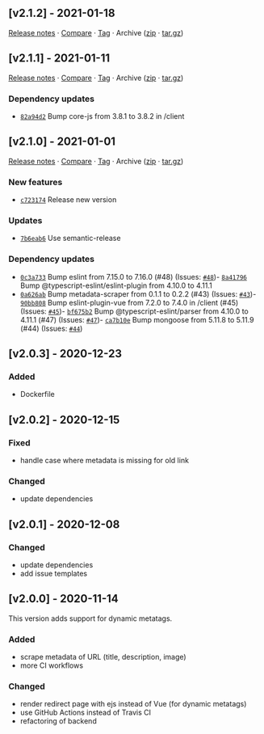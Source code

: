 ## [v2.1.2] - 2021-01-18

[Release notes](https://github.com/BetaHuhn/qrgen/releases/tag/v2.1.2) · [Compare](https://github.com/BetaHuhn/qrgen/compare/v2.1.1...v2.1.2) · [Tag](https://github.com/BetaHuhn/qrgen/tree/v2.1.2) · Archive ([zip](https://github.com/BetaHuhn/qrgen/archive/v2.1.2.zip) · [tar.gz](https://github.com/BetaHuhn/qrgen/archive/v2.1.2.tar.gz))

## [v2.1.1] - 2021-01-11

[Release notes](https://github.com/BetaHuhn/qrgen/releases/tag/v2.1.1) · [Compare](https://github.com/BetaHuhn/qrgen/compare/v2.1.0...v2.1.1) · [Tag](https://github.com/BetaHuhn/qrgen/tree/v2.1.1) · Archive ([zip](https://github.com/BetaHuhn/qrgen/archive/v2.1.1.zip) · [tar.gz](https://github.com/BetaHuhn/qrgen/archive/v2.1.1.tar.gz))

### Dependency updates

- [`82a94d2`](https://github.com/BetaHuhn/qrgen/commit/82a94d2)  Bump core-js from 3.8.1 to 3.8.2 in /client

## [v2.1.0] - 2021-01-01

[Release notes](https://github.com/BetaHuhn/qrgen/releases/tag/v2.1.0) · [Compare](https://github.com/BetaHuhn/qrgen/compare/v2.0.0...v2.1.0) · [Tag](https://github.com/BetaHuhn/qrgen/tree/v2.1.0) · Archive ([zip](https://github.com/BetaHuhn/qrgen/archive/v2.1.0.zip) · [tar.gz](https://github.com/BetaHuhn/qrgen/archive/v2.1.0.tar.gz))

### New features

- [`c723174`](https://github.com/BetaHuhn/qrgen/commit/c723174)  Release new version

### Updates

- [`7b6eab6`](https://github.com/BetaHuhn/qrgen/commit/7b6eab6)  Use semantic-release

### Dependency updates

- [`0c3a733`](https://github.com/BetaHuhn/qrgen/commit/0c3a733)  Bump eslint from 7.15.0 to 7.16.0 (#48)
(Issues: [`#48`](https://github.com/BetaHuhn/qrgen/issues/48))- [`8a41796`](https://github.com/BetaHuhn/qrgen/commit/8a41796)  Bump @typescript-eslint/eslint-plugin from 4.10.0 to 4.11.1
- [`0a626ab`](https://github.com/BetaHuhn/qrgen/commit/0a626ab)  Bump metadata-scraper from 0.1.1 to 0.2.2 (#43)
(Issues: [`#43`](https://github.com/BetaHuhn/qrgen/issues/43))- [`90bb808`](https://github.com/BetaHuhn/qrgen/commit/90bb808)  Bump eslint-plugin-vue from 7.2.0 to 7.4.0 in /client (#45)
(Issues: [`#45`](https://github.com/BetaHuhn/qrgen/issues/45))- [`bf675b2`](https://github.com/BetaHuhn/qrgen/commit/bf675b2)  Bump @typescript-eslint/parser from 4.10.0 to 4.11.1 (#47)
(Issues: [`#47`](https://github.com/BetaHuhn/qrgen/issues/47))- [`ca7b10e`](https://github.com/BetaHuhn/qrgen/commit/ca7b10e)  Bump mongoose from 5.11.8 to 5.11.9 (#44)
(Issues: [`#44`](https://github.com/BetaHuhn/qrgen/issues/44))

## [v2.0.3] - 2020-12-23

### Added
- Dockerfile

## [v2.0.2] - 2020-12-15

### Fixed
- handle case where metadata is missing for old link

### Changed
- update dependencies

## [v2.0.1] - 2020-12-08

### Changed
- update dependencies
- add issue templates

## [v2.0.0] - 2020-11-14

This version adds support for dynamic metatags.

### Added
- scrape metadata of URL (title, description, image)
- more CI workflows

### Changed
- render redirect page with ejs instead of Vue (for dynamic metatags)
- use GitHub Actions instead of Travis CI
- refactoring of backend
